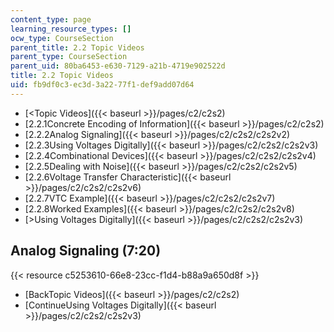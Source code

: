 ```yaml
---
content_type: page
learning_resource_types: []
ocw_type: CourseSection
parent_title: 2.2 Topic Videos
parent_type: CourseSection
parent_uid: 80ba6453-e630-7129-a21b-4719e902522d
title: 2.2 Topic Videos
uid: fb9df0c3-ec3d-3a22-77f1-def9add07d64
---
```


*   [\<Topic Videos]({{< baseurl >}}/pages/c2/c2s2)
*   [2.2.1Concrete Encoding of Information]({{< baseurl >}}/pages/c2/c2s2)
*   [2.2.2Analog Signaling]({{< baseurl >}}/pages/c2/c2s2/c2s2v2)
*   [2.2.3Using Voltages Digitally]({{< baseurl >}}/pages/c2/c2s2/c2s2v3)
*   [2.2.4Combinational Devices]({{< baseurl >}}/pages/c2/c2s2/c2s2v4)
*   [2.2.5Dealing with Noise]({{< baseurl >}}/pages/c2/c2s2/c2s2v5)
*   [2.2.6Voltage Transfer Characteristic]({{< baseurl >}}/pages/c2/c2s2/c2s2v6)
*   [2.2.7VTC Example]({{< baseurl >}}/pages/c2/c2s2/c2s2v7)
*   [2.2.8Worked Examples]({{< baseurl >}}/pages/c2/c2s2/c2s2v8)
*   [\>Using Voltages Digitally]({{< baseurl >}}/pages/c2/c2s2/c2s2v3)

Analog Signaling (7:20)
-----------------------

{{< resource c5253610-66e8-23cc-f1d4-b88a9a650d8f >}}

*   [BackTopic Videos]({{< baseurl >}}/pages/c2/c2s2)
*   [ContinueUsing Voltages Digitally]({{< baseurl >}}/pages/c2/c2s2/c2s2v3)
